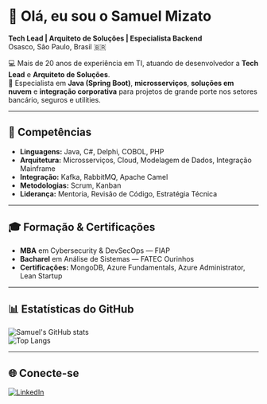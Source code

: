 # 👋 Olá, eu sou o Samuel Mizato  

**Tech Lead | Arquiteto de Soluções | Especialista Backend**  
Osasco, São Paulo, Brasil 🇧🇷  

💻 Mais de 20 anos de experiência em TI, atuando de desenvolvedor a **Tech Lead** e **Arquiteto de Soluções**.  
🚀 Especialista em **Java (Spring Boot)**, **microsserviços**, **soluções em nuvem** e **integração corporativa** para projetos de grande porte nos setores bancário, seguros e utilities.  

---

## 🔧 Competências
- **Linguagens:** Java, C#, Delphi, COBOL, PHP  
- **Arquitetura:** Microsserviços, Cloud, Modelagem de Dados, Integração Mainframe  
- **Integração:** Kafka, RabbitMQ, Apache Camel  
- **Metodologias:** Scrum, Kanban  
- **Liderança:** Mentoria, Revisão de Código, Estratégia Técnica  

---

## 🎓 Formação & Certificações
- **MBA** em Cybersecurity & DevSecOps — FIAP  
- **Bacharel** em Análise de Sistemas — FATEC Ourinhos  
- **Certificações:** MongoDB, Azure Fundamentals, Azure Administrator, Lean Startup  

---

## 📊 Estatísticas do GitHub  
![Samuel's GitHub stats](https://github-readme-stats.vercel.app/api?username=smizato&show_icons=true&theme=dracula)  
![Top Langs](https://github-readme-stats.vercel.app/api/top-langs/?username=smizato&layout=compact&theme=dracula)  

---

## 🌐 Conecte-se
[![LinkedIn](https://img.shields.io/badge/LinkedIn-0077B5?style=for-the-badge&logo=linkedin&logoColor=white)](https://www.linkedin.com/in/samuel-mizato)
